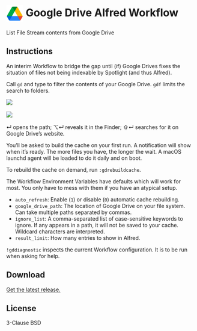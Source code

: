 # <img src='Workflow/icon.png' width='45' align='center' alt='icon'> Google Drive Alfred Workflow

List File Stream contents from Google Drive

## Instructions

An interim Workflow to bridge the gap until (if) Google Drives fixes the situation of files not being indexable by Spotlight (and thus Alfred).

Call `gd` and type to filter the contents of your Google Drive. `gdf` limits the search to folders.

![](https://i.imgur.com/nBleTsJ.png)

![](https://i.imgur.com/5hNOPzs.png)

↵ opens the path; ⌥↵ reveals it in the Finder; ⇧↵ searches for it on Google Drive’s website.

You’ll be asked to build the cache on your first run. A notification will show when it’s ready. The more files you have, the longer the wait. A macOS launchd agent will be loaded to do it daily and on boot.

To rebuild the cache on demand, run `:gdrebuildcache`.

The Workflow Environment Variables have defaults which will work for most. You only have to mess with them if you have an atypical setup.

* `auto_refresh`: Enable (`1`) or disable (`0`) automatic cache rebuilding.
* `google_drive_path`: The location of Google Drive on your file system. Can take multiple paths separated by commas.
* `ignore_list`: A comma-separated list of case-sensitive keywords to ignore. If any appears in a path, it will not be saved to your cache. Wildcard characters are interpreted.
* `result_limit`: How many entries to show in Alfred.

`!gddiagnostic` inspects the current Workflow configuration. It is to be run when asking for help.

## Download

[Get the latest release.](https://github.com/alfredapp/google-drive-workflow/releases/latest/download/Google.Drive.alfredworkflow)

## License

3-Clause BSD
